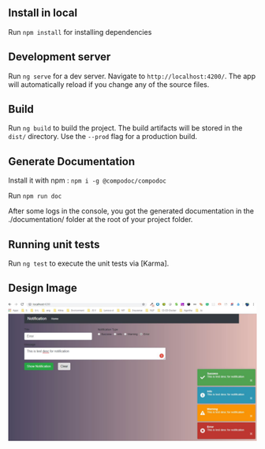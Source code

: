 ## Install in local

Run `npm install` for installing dependencies

## Development server

Run `ng serve` for a dev server. Navigate to `http://localhost:4200/`. The app will automatically reload if you change any of the source files.

## Build

Run `ng build` to build the project. The build artifacts will be stored in the `dist/` directory. Use the `--prod` flag for a production build.

## Generate Documentation
Install it with npm : `npm i -g @compodoc/compodoc`

Run `npm run doc`

After some logs in the console, you got the generated documentation in the ./documentation/ folder at the root of your project folder.


## Running unit tests

Run `ng test` to execute the unit tests via [Karma].

## Design Image

![Notification design](design/notification-design.jpg?raw=true "Title")

